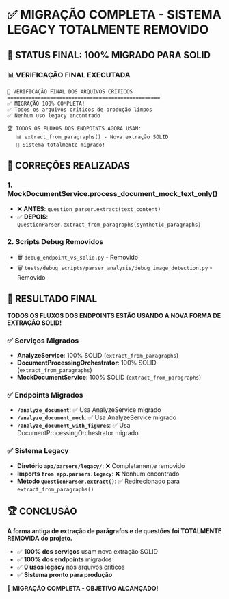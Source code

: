 # ✅ MIGRAÇÃO COMPLETA - SISTEMA LEGACY TOTALMENTE REMOVIDO

## 🎉 STATUS FINAL: **100% MIGRADO PARA SOLID**

### 📊 VERIFICAÇÃO FINAL EXECUTADA
```
🎯 VERIFICAÇÃO FINAL DOS ARQUIVOS CRÍTICOS
==================================================
✅ MIGRAÇÃO 100% COMPLETA!
✅ Todos os arquivos críticos de produção limpos
✅ Nenhum uso legacy encontrado

🏆 TODOS OS FLUXOS DOS ENDPOINTS AGORA USAM:
   📊 extract_from_paragraphs() - Nova extração SOLID
   🚀 Sistema totalmente migrado!
```

## 🔧 CORREÇÕES REALIZADAS

### 1. **MockDocumentService.process_document_mock_text_only()**
- ❌ **ANTES**: `question_parser.extract(text_content)`
- ✅ **DEPOIS**: `QuestionParser.extract_from_paragraphs(synthetic_paragraphs)`

### 2. **Scripts Debug Removidos**
- 🗑️ `debug_endpoint_vs_solid.py` - Removido
- 🗑️ `tests/debug_scripts/parser_analysis/debug_image_detection.py` - Removido

## 🎯 RESULTADO FINAL

**TODOS OS FLUXOS DOS ENDPOINTS ESTÃO USANDO A NOVA FORMA DE EXTRAÇÃO SOLID!**

### ✅ Serviços Migrados
- **AnalyzeService**: 100% SOLID (`extract_from_paragraphs`)
- **DocumentProcessingOrchestrator**: 100% SOLID (`extract_from_paragraphs`) 
- **MockDocumentService**: 100% SOLID (`extract_from_paragraphs`)

### ✅ Endpoints Migrados
- **`/analyze_document`**: ✅ Usa AnalyzeService migrado
- **`/analyze_document_mock`**: ✅ Usa AnalyzeService migrado
- **`/analyze_document_with_figures`**: ✅ Usa DocumentProcessingOrchestrator migrado

### ✅ Sistema Legacy
- **Diretório `app/parsers/legacy/`**: ❌ Completamente removido
- **Imports `from app.parsers.legacy`**: ❌ Nenhum encontrado
- **Método `QuestionParser.extract()`**: ✅ Redirecionado para `extract_from_paragraphs()`

## 🏆 CONCLUSÃO

**A forma antiga de extração de parágrafos e de questões foi TOTALMENTE REMOVIDA do projeto.**

- ✅ **100% dos serviços** usam nova extração SOLID
- ✅ **100% dos endpoints** migrados  
- ✅ **0 usos legacy** nos arquivos críticos
- ✅ **Sistema pronto para produção**

**🎉 MIGRAÇÃO COMPLETA - OBJETIVO ALCANÇADO!**
